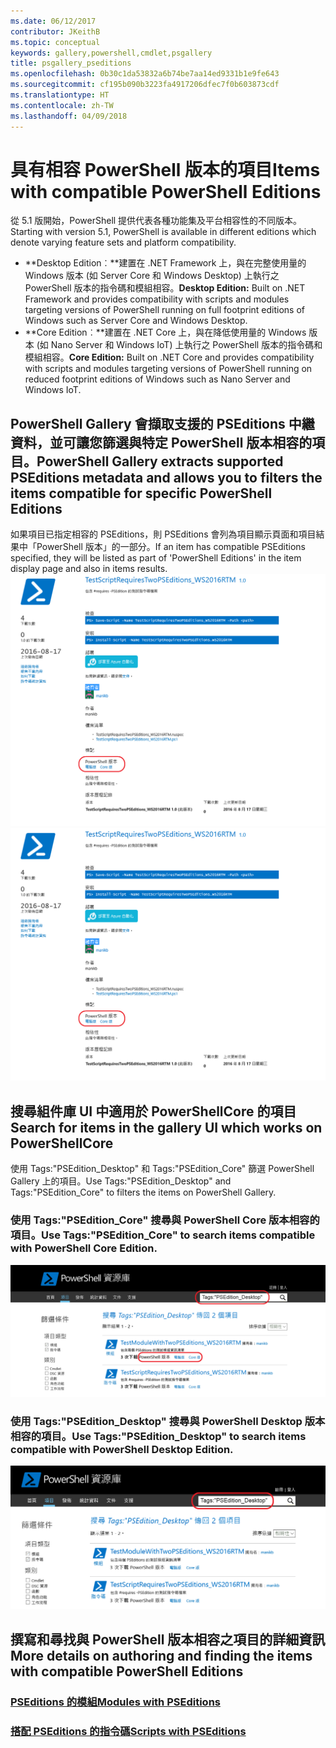 ```yaml
---
ms.date: 06/12/2017
contributor: JKeithB
ms.topic: conceptual
keywords: gallery,powershell,cmdlet,psgallery
title: psgallery_pseditions
ms.openlocfilehash: 0b30c1da53832a6b74be7aa14ed9331b1e9fe643
ms.sourcegitcommit: cf195b090b3223fa4917206dfec7f0b603873cdf
ms.translationtype: HT
ms.contentlocale: zh-TW
ms.lasthandoff: 04/09/2018
---
```

# <a name="items-with-compatible-powershell-editions"></a><span data-ttu-id="2cb24-103">具有相容 PowerShell 版本的項目</span><span class="sxs-lookup"><span data-stu-id="2cb24-103">Items with compatible PowerShell Editions</span></span>
<span data-ttu-id="2cb24-104">從 5.1 版開始，PowerShell 提供代表各種功能集及平台相容性的不同版本。</span><span class="sxs-lookup"><span data-stu-id="2cb24-104">Starting with version 5.1, PowerShell is available in different editions which denote varying feature sets and platform compatibility.</span></span>

- <span data-ttu-id="2cb24-105">**Desktop Edition︰**建置在 .NET Framework 上，與在完整使用量的 Windows 版本 (如 Server Core 和 Windows Desktop) 上執行之 PowerShell 版本的指令碼和模組相容。</span><span class="sxs-lookup"><span data-stu-id="2cb24-105">**Desktop Edition:** Built on .NET Framework and provides compatibility with scripts and modules targeting versions of PowerShell running on full footprint editions of Windows such as Server Core and Windows Desktop.</span></span>
- <span data-ttu-id="2cb24-106">**Core Edition︰**建置在 .NET Core 上，與在降低使用量的 Windows 版本 (如 Nano Server 和 Windows IoT) 上執行之 PowerShell 版本的指令碼和模組相容。</span><span class="sxs-lookup"><span data-stu-id="2cb24-106">**Core Edition:** Built on .NET Core and provides compatibility with scripts and modules targeting versions of PowerShell running on reduced footprint editions of Windows such as Nano Server and Windows IoT.</span></span>

## <a name="powershell-gallery-extracts-supported-pseditions-metadata-and-allows-you-to-filters-the-items-compatible-for-specific-powershell-editions"></a><span data-ttu-id="2cb24-107">PowerShell Gallery 會擷取支援的 PSEditions 中繼資料，並可讓您篩選與特定 PowerShell 版本相容的項目。</span><span class="sxs-lookup"><span data-stu-id="2cb24-107">PowerShell Gallery extracts supported PSEditions metadata and allows you to filters the items compatible for specific PowerShell Editions</span></span>

<span data-ttu-id="2cb24-108">如果項目已指定相容的 PSEditions，則 PSEditions 會列為項目顯示頁面和項目結果中「PowerShell 版本」的一部分。</span><span class="sxs-lookup"><span data-stu-id="2cb24-108">If an item has compatible PSEditions specified, they will be listed as part of 'PowerShell Editions' in the item display page and also in items results.</span></span>
<span data-ttu-id="2cb24-109">![含有 PSEditions 的項目顯示網頁](Images/ItemDisplayPageWithPSEditions.PNG)</span><span class="sxs-lookup"><span data-stu-id="2cb24-109">![Item display page with PSEditions](Images/ItemDisplayPageWithPSEditions.PNG)</span></span>

## <a name="search-for-items-in-the-gallery-ui-which-works-on-powershellcore"></a><span data-ttu-id="2cb24-110">搜尋組件庫 UI 中適用於 PowerShellCore 的項目</span><span class="sxs-lookup"><span data-stu-id="2cb24-110">Search for items in the gallery UI which works on PowerShellCore</span></span>
<span data-ttu-id="2cb24-111">使用 Tags:"PSEdition_Desktop" 和 Tags:"PSEdition_Core" 篩選 PowerShell Gallery 上的項目。</span><span class="sxs-lookup"><span data-stu-id="2cb24-111">Use Tags:"PSEdition_Desktop" and Tags:"PSEdition_Core" to filters the items on PowerShell Gallery.</span></span>

### <a name="use-tagspseditioncore-to-search-items-compatible-with-powershell-core-edition"></a><span data-ttu-id="2cb24-112">使用 Tags:"PSEdition_Core" 搜尋與 PowerShell Core 版本相容的項目。</span><span class="sxs-lookup"><span data-stu-id="2cb24-112">Use Tags:"PSEdition_Core" to search items compatible with PowerShell Core Edition.</span></span>
![與 Core PSEdition 相容之項目的搜尋結果](Images/SearchResultsWithPSEditions.PNG)

### <a name="use-tagspseditiondesktop-to-search-items-compatible-with-powershell-desktop-edition"></a><span data-ttu-id="2cb24-114">使用 Tags:"PSEdition_Desktop" 搜尋與 PowerShell Desktop 版本相容的項目。</span><span class="sxs-lookup"><span data-stu-id="2cb24-114">Use Tags:"PSEdition_Desktop" to search items compatible with PowerShell Desktop Edition.</span></span>
![與 Desktop PSEdition 相容之項目的搜尋結果](Images/SearchResultsWithPSEdition_Desktop.PNG)

## <a name="more-details-on-authoring-and-finding-the-items-with-compatible-powershell-editions"></a><span data-ttu-id="2cb24-116">撰寫和尋找與 PowerShell 版本相容之項目的詳細資訊</span><span class="sxs-lookup"><span data-stu-id="2cb24-116">More details on authoring and finding the items with compatible PowerShell Editions</span></span>
### <a name="modules-with-pseditionspsgetmodulemodulewithpseditionsupportmd"></a>[<span data-ttu-id="2cb24-117">PSEditions 的模組</span><span class="sxs-lookup"><span data-stu-id="2cb24-117">Modules with PSEditions</span></span>](../psget/module/modulewithpseditionsupport.md)
### <a name="scripts-with-pseditionspsgetscriptscriptwithpseditionsupportmd"></a>[<span data-ttu-id="2cb24-118">搭配 PSEditions 的指令碼</span><span class="sxs-lookup"><span data-stu-id="2cb24-118">Scripts with PSEditions</span></span>](../psget/script/scriptwithpseditionsupport.md)